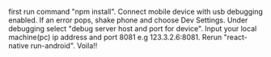 first run command "npm install". 
 Connect mobile device with usb debugging enabled. 
 If an error pops, shake phone and choose Dev Settings. Under debugging select "debug server host and port for device".
 Input your local machine(pc) ip address and port 8081 e.g 123.3.2.6:8081. 
 Rerun "react-native run-android". 
 Voila!!


